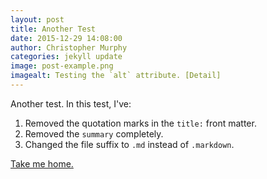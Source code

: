 ```yaml
---
layout: post
title: Another Test
date: 2015-12-29 14:08:00
author: Christopher Murphy
categories: jekyll update
image: post-example.png
imagealt: Testing the `alt` attribute. [Detail]
---
```


Another test. In this test, I've:

1. Removed the quotation marks in the `title:` front matter.
2. Removed the `summary` completely.
3. Changed the file suffix to `.md` instead of `.markdown`.

[Take me home.][tiny-books]


[tiny-books]: http://tinybooks.github.io/